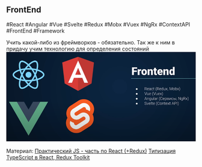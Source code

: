 ## **FrontEnd**
#React #Angular #Vue #Svelte #Redux #Mobx #Vuex #NgRx #ContextAPI #FrontEnd #Framework

Учить какой-либо из фреймворков - обязательно. Так же к ним в придачу учим технологию для определения состояний
![](_png/Pasted%20image%2020220907172307.png)

Материал:
[Практический JS - часть по React (+Redux)](../../Development/FrontEnd/Полный%20курс%20по%20JavaScript%20+%20React%20-%20с%20нуля%20до%20результата%20(2022)/Практический%20JS.md)
[Типизация TypeScript в React, Redux Toolkit](../../Development/Типизация%20TypeScript%20в%20React,%20Redux%20Toolkit.md)